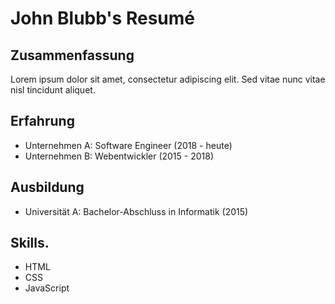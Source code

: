 # John Blubb's Resumé

## Zusammenfassung

Lorem ipsum dolor sit amet, consectetur adipiscing elit. Sed vitae nunc vitae nisl tincidunt aliquet.

## Erfahrung

- Unternehmen A: Software Engineer (2018 - heute)
- Unternehmen B: Webentwickler (2015 - 2018)

## Ausbildung

- Universität A: Bachelor-Abschluss in Informatik (2015)

## Skills.

- HTML
- CSS
- JavaScript
